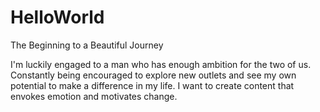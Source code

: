 # HelloWorld
The Beginning to a Beautiful Journey 



I'm luckily engaged to a man who has enough ambition for the two of us. Constantly being encouraged to explore new outlets and see my own potential to make a difference in my life. I want to create content that envokes emotion and motivates change. 
